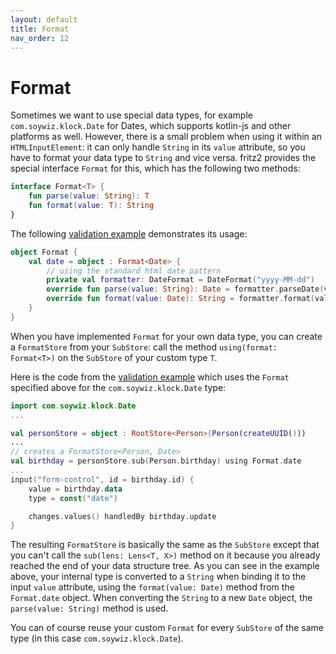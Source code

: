 ```yaml
---
layout: default
title: Format
nav_order: 12
---
```

# Format

Sometimes we want to use special data types, for example `com.soywiz.klock.Date` for Dates, 
which supports kotlin-js and other platforms as well. 
However, there is a small problem when using it within an `HTMLInputElement`: it can only handle 
`String` in its `value` attribute, so you have to format your data type to `String` and vice versa. fritz2 provides the special interface 
`Format` for this, which has the following two methods:

```kotlin
interface Format<T> {
    fun parse(value: String): T
    fun format(value: T): String
}
```
The following [validation example](https://examples.fritz2.dev/validation/build/distributions/index.html) demonstrates its usage: 
```kotlin
object Format {
    val date = object : Format<Date> {
        // using the standard html date pattern
        private val formatter: DateFormat = DateFormat("yyyy-MM-dd")
        override fun parse(value: String): Date = formatter.parseDate(value)
        override fun format(value: Date): String = formatter.format(value)
    }
}
```
 
When you have implemented `Format` for your own data type, you can create 
a `FormatStore` from your `SubStore`: call the method 
`using(format: Format<T>)` on the `SubStore` of your custom type `T`.

Here is the code from the [validation example](https://examples.fritz2.dev/validation/build/distributions/index.html) 
which uses the `Format` specified above for the `com.soywiz.klock.Date` type:
```kotlin
import com.soywiz.klock.Date
...

val personStore = object : RootStore<Person>(Person(createUUID()))
...
// creates a FormatStore<Person, Date>
val birthday = personStore.sub(Person.birthday) using Format.date
...
input("form-control", id = birthday.id) {
    value = birthday.data
    type = const("date")

    changes.values() handledBy birthday.update
}
```
The resulting `FormatStore` is basically the same as the `SubStore` except that you 
can't call the `sub(lens: Lens<T, X>)` method on it because you already reached the 
end of your data structure tree. As you can see in the example above, your internal type 
is converted to a `String` when binding it to the input `value` attribute, using
 the `format(value: Date)` method from the `Format.date` object. 
 When converting the `String` to a new `Date` object, the `parse(value: String)` method is used.

You can of course reuse your custom `Format` for every `SubStore` of the same type (in this case `com.soywiz.klock.Date`).
